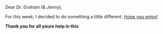 Dear Dr. Graham (& Jenny),

For this week, I decided to do something a little different. [Hope you enjoy!](https://uploads.knightlab.com/storymapjs/3f10e63fc07b3d0e9fe302f2e4b512f2/exit-ticket/index.html)

<b>

Thank you for all youre help in this 


